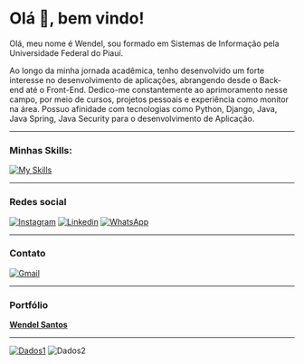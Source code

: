 # Olá 👋, bem vindo!

Olá, meu nome é Wendel, sou formado em Sistemas de Informação pela Universidade Federal do Piauí.

Ao longo da minha jornada acadêmica, tenho desenvolvido um forte interesse no desenvolvimento de aplicações, abrangendo desde o Back-end até o Front-End. Dedico-me constantemente ao aprimoramento nesse campo, por meio de cursos, projetos pessoais e experiência como monitor na área. Possuo afinidade com tecnologias como Python, Django, Java, Java Spring, Java Security para o desenvolvimento de Aplicação.

--- 
### Minhas Skills:
[![My Skills](https://skillicons.dev/icons?i=python,django,java,spring,maven,mysql,postgresql,mongodb,html,css,docker,linux)](https://skillicons.dev)

---
### Redes social

[![Instagram](https://img.shields.io/badge/Instagram-E4405F?style=for-the-badge&logo=instagram&logoColor=white)](https://www.instagram.com/wendelsn1/)
[![Linkedin](https://img.shields.io/badge/LinkedIn-0077B5?style=for-the-badge&logo=linkedin&logoColor=white)](https://www.linkedin.com/in/wendel-nunes1/)
[![WhatsApp](https://img.shields.io/badge/WhatsApp-25D366?style=for-the-badge&logo=whatsapp&logoColor=white)](https://wa.me/5589994470129)

---
### Contato

[![Gmail](https://img.shields.io/badge/Gmail-D14836?style=for-the-badge&logo=gmail&logoColor=white)](https://mail.google.com/mail/u/0/?fs=1&tf=cm&source=mailto&to=wendelnunes9999@gmail.com)

---
### Portfólio

[**Wendel Santos**](https://wendelsantos.vercel.app/)

---
[![Dados1](https://github-readme-stats.vercel.app/api/top-langs/?username=WendelSantosNunes&layout=compact)](https://github.com/anuraghazra/github-readme-stats)
![Dados2](https://github-readme-stats.vercel.app/api?username=WendelSantosNunes&show_icons=true)

